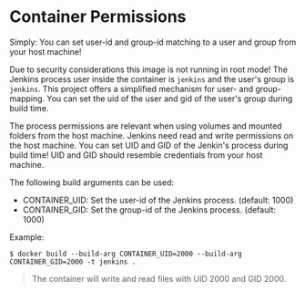 # Container Permissions

Simply: You can set user-id and group-id matching to a user and group from your host machine!

Due to security considerations this image is not running in root mode! The Jenkins process user inside the container is `jenkins` and the user's group is `jenkins`. This project offers a simplified mechanism for user- and group-mapping. You can set the uid of the user and gid of the user's group during build time.

The process permissions are relevant when using volumes and mounted folders from the host machine. Jenkins need read and write permissions on the host machine. You can set UID and GID of the Jenkin's process during build time! UID and GID should resemble credentials from your host machine.

The following build arguments can be used:

* CONTAINER_UID: Set the user-id of the Jenkins process. (default: 1000)
* CONTAINER_GID: Set the group-id of the Jenkins process. (default: 1000)

Example:

~~~~
$ docker build --build-arg CONTAINER_UID=2000 --build-arg CONTAINER_GID=2000 -t jenkins .
~~~~

> The container will write and read files with UID 2000 and GID 2000.
